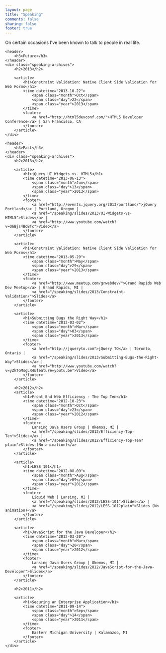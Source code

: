 ```yaml
---
layout: page
title: "Speaking"
comments: false
sharing: false
footer: true
---
```


<div class="speaking">
	<p>On certain occasions I've been known to talk to people in real life.</p>

	<header>
		<h3>Future</h3>
	</header>
	<div class="speaking-archives">
		<h2>2013</h2>

		<article>
			<h1>Constraint Validation: Native Client Side Validation for Web Forms</h1>
			<time datetime="2013-10-22">
				<span class="month">Oct</span>
				<span class="day">22</span>
				<span class="year">2013</span>
			</time>
			<footer>
				<a href="http://html5devconf.com/">HTML5 Developer Conference</a> | San Francisco, CA
			</footer>
		</article>
	</div>

	<header>
		<h3>Past</h3>
	</header>
	<div class="speaking-archives">
		<h2>2013</h2>

		<article>
			<h1>jQuery UI Widgets vs. HTML5</h1>
			<time datetime="2013-06-13">
				<span class="month">Jun</span>
				<span class="day">13</span>
				<span class="year">2013</span>
			</time>
			<footer>
				<a href="http://events.jquery.org/2013/portland/">jQuery Portland</a> | Portland, Oregon | 
				<a href="/speaking/slides/2013/UI-Widgets-vs-HTML5">Slides</a> | 
				<a href="http://www.youtube.com/watch?v=Q6Bjs4BoBTc">Video</a>
			</footer>
		</article>

		<article>
			<h1>Constraint Validation: Native Client Side Validation for Web Forms</h1>
			<time datetime="2013-05-29">
				<span class="month">May</span>
				<span class="day">29</span>
				<span class="year">2013</span>
			</time>
			<footer>
				<a href="http://www.meetup.com/grwebdev/">Grand Rapids Web Dev Meetup</a> | Grand Rapids, MI | 
				<a href="/speaking/slides/2013/Constraint-Validation/">Slides</a>
			</footer>
		</article>

		<article>
			<h1>Submitting Bugs the Right Way</h1>
			<time datetime="2013-03-02">
				<span class="month">Mar</span>
				<span class="day">03</span>
				<span class="year">2013</span>
			</time>
			<footer>
				<a href="http://jqueryto.com">jQuery TO</a> | Toronto, Ontario | 
				<a href="/speaking/slides/2013/Submitting-Bugs-the-Right-Way">Slides</a> |
				<a href="http://www.youtube.com/watch?v=yZkTGMsgLR4&feature=youtu.be">Video</a>
			</footer>
		</article>

		<h2>2012</h2>
		<article>
			<h1>Front End Web Efficiency - The Top Ten</h1>
			<time datetime="2012-10-23">
				<span class="month">Oct</span>
				<span class="day">23</span>
				<span class="year">2012</span>
			</time>
			<footer>
				Lansing Java Users Group | Okemos, MI | 
				<a href="/speaking/slides/2012/Efficiency-Top-Ten">Slides</a> | 
				<a href="/speaking/slides/2012/Efficiency-Top-Ten?plain">Slides (No animation)</a>
			</footer>
		</article>

		<article>
			<h1>LESS 101</h1>
			<time datetime="2012-08-09">
				<span class="month">Aug</span>
				<span class="day">09</span>
				<span class="year">2012</span>
			</time>
			<footer>
				Liquid Web | Lansing, MI | 
				<a href="/speaking/slides/2012/LESS-101">Slides</a> | 
				<a href="/speaking/slides/2012/LESS-101?plain">Slides (No animation)</a>
			</footer>
		</article>

		<article>
			<h1>JavaScript for the Java Developer</h1>
			<time datetime="2012-03-20">
				<span class="month">Mar</span>
				<span class="day">20</span>
				<span class="year">2012</span>
			</time>
			<footer>
				Lansing Java Users Group | Okemos, MI | 
				<a href="/speaking/slides/2012/JavaScript-for-the-Java-Developer">Slides</a>
			</footer>
		</article>

		<h2>2011</h2>

		<article>
			<h1>Securing an Enterprise Application</h1>
			<time datetime="2011-09-14">
				<span class="month">Sep</span>
				<span class="day">14</span>
				<span class="year">2011</span>
			</time>
			<footer>
				Eastern Michigan University | Kalamazoo, MI 
			</footer>
		</article>
	</div>
</div>